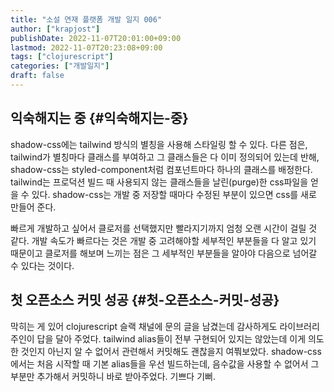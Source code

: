 ```yaml
---
title: "소설 연재 플랫폼 개발 일지 006"
author: ["krapjost"]
publishDate: 2022-11-07T20:01:00+09:00
lastmod: 2022-11-07T20:23:08+09:00
tags: ["clojurescript"]
categories: ["개발일지"]
draft: false
---
```


## 익숙해지는 중 {#익숙해지는-중}

shadow-css에는 tailwind 방식의 별칭을 사용해 스타일링 할 수 있다.
다른 점은, tailwind가 별칭마다 클래스를 부여하고 그 클래스들은 다 이미 정의되어 있는데 반해,
shadow-css는 styled-component처럼 컴포넌트마다 하나의 클래스를 배정한다.
tailwind는 프로덕션 빌드 때 사용되지 않는 클래스들을 날린(purge)한 css파일을 얻을 수 있다.
shadow-css는 개발 중 저장할 때마다 수정된 부분이 있으면 css를 새로 만들어 준다.

빠르게 개발하고 싶어서 클로저를 선택했지만 빨라지기까지 엄청 오랜 시간이 걸릴 것 같다.
개발 속도가 빠르다는 것은 개발 중 고려해야할 세부적인 부분들을 다 알고 있기 때문이고
클로저를 해보며 느끼는 점은 그 세부적인 부분들을 알아야 다음으로 넘어갈 수 있다는 것이다.


## 첫 오픈소스 커밋 성공 {#첫-오픈소스-커밋-성공}

막히는 게 있어 clojurescript 슬랙 채널에 문의 글을 남겼는데 감사하게도
라이브러리 주인이 답을 달아 주었다. tailwind alias들이 전부 구현되어 있지는 않았는데
이게 의도한 것인지 아닌지 알 수 없어서 관련해서 커밋해도 괜찮을지 여쭤보았다.
shadow-css에서는 처음 시작할 때 기본 alias들을 우선 빌드하는데, 음수값을 사용할 수 없어서
그 부분만 추가해서 커밋하니 바로 받아주었다. 기쁘다 기뻐.
